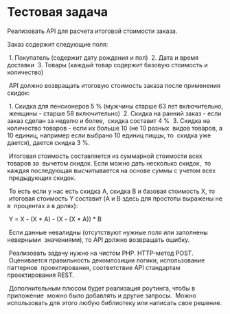 # Тестовая задача

Реализовать API для расчета итоговой стоимости заказа.

Заказ содержит следующие поля:

 1. Покупатель (содержит дату рождения и пол)
 2. Дата и время доставки
 3. Товары (каждый товар содержит базовую стоимость и количество)

 API должно возвращать итоговую стоимость заказа после применения скидок:

 1. Скидка для пенсионеров 5 % (мужчины старше 63 лет включительно, 
 женщины - старше 58 включительно)
 2. Скидка на ранний заказ - если заказ сделан за неделю и более, 
 скидка составит 4 %
 3. Скидка на количество товаров - если их больше 10 (не 10 разных 
 видов товаров, а 10 единиц, например если выбрано 10 единиц пиццы, то 
 скидка уже дается), дается скидка 3 %.

 Итоговая стоимость составляется из суммарной стоимости всех товаров за 
 вычетом скидок. Если можно дать несколько скидок,
 то каждая последующая высчитывается на основе суммы с учетом всех 
 предыдующих скидок.

 То есть если у нас есть скидка А, скидка B и базовая стоимость X, то 
 итоговая стоимость Y составит (A и B здесь для простоты выражены не в 
 процентах а в долях):

 Y = X - (X * A) - (X - (X * A)) * B

 Если данные невалидны (отсутствуют нужные поля или заполнены неверными 
 значениями), то API должно возвращать ошибку.

 Реализовать задачу нужно на чистом PHP. HTTP-метод POST.
 Оценивается правильность декомпозиции логики, использование паттернов 
 проектирования, соответствие API стандартам проектирования REST.

 Дополнительным плюсом будет реализация роутинга, чтобы в приложение 
 можно было добавлять и другие запросы.
 Можно использовать для этого любую библиотеку или написать свое решение.
